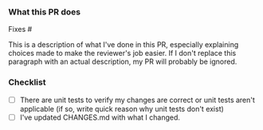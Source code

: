 ### What this PR does

Fixes #<insert issue number here if relevant>

This is a description of what I've done in this PR, especially explaining choices made to make the reviewer's job easier. If I don't replace this paragraph with an actual description, my PR will probably be ignored.

### Checklist

-   [ ] There are unit tests to verify my changes are correct or unit tests aren't applicable (if so, write quick reason why unit tests don't exist)
-   [ ] I've updated CHANGES.md with what I changed.
